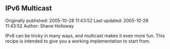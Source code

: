 ## IPv6 Multicast 
Originally published: 2005-10-28 11:43:52 
Last updated: 2005-10-28 11:43:52 
Author: Shane Holloway 
 
IPv6 can be tricky in many ways, and multicast makes it even more fun.  This recipe is intended to give you a working implementation to start from.